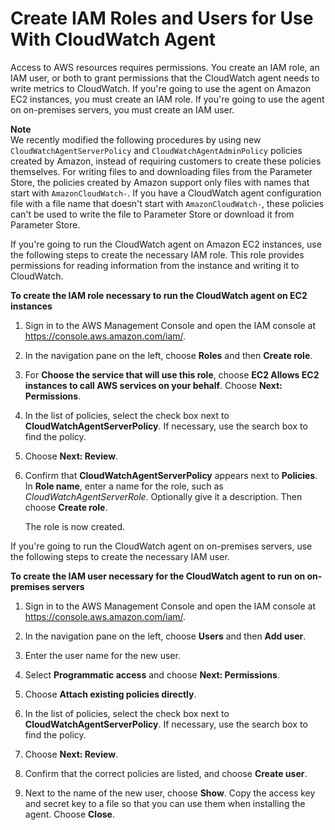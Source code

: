 # Create IAM Roles and Users for Use With CloudWatch Agent<a name="create-iam-roles-for-cloudwatch-agent-commandline"></a>

Access to AWS resources requires permissions\. You create an IAM role, an IAM user, or both to grant permissions that the CloudWatch agent needs to write metrics to CloudWatch\. If you're going to use the agent on Amazon EC2 instances, you must create an IAM role\. If you're going to use the agent on on\-premises servers, you must create an IAM user\.

**Note**  
We recently modified the following procedures by using new `CloudWatchAgentServerPolicy` and `CloudWatchAgentAdminPolicy` policies created by Amazon, instead of requiring customers to create these policies themselves\. For writing files to and downloading files from the Parameter Store, the policies created by Amazon support only files with names that start with `AmazonCloudWatch-`\. If you have a CloudWatch agent configuration file with a file name that doesn't start with `AmazonCloudWatch-`, these policies can't be used to write the file to Parameter Store or download it from Parameter Store\.

If you're going to run the CloudWatch agent on Amazon EC2 instances, use the following steps to create the necessary IAM role\. This role provides permissions for reading information from the instance and writing it to CloudWatch\.

**To create the IAM role necessary to run the CloudWatch agent on EC2 instances**

1. Sign in to the AWS Management Console and open the IAM console at [https://console\.aws\.amazon\.com/iam/](https://console.aws.amazon.com/iam/)\.

1. In the navigation pane on the left, choose **Roles** and then **Create role**\. 

1. For **Choose the service that will use this role**, choose ****EC2** Allows EC2 instances to call AWS services on your behalf**\. Choose **Next: Permissions**\.

1. In the list of policies, select the check box next to **CloudWatchAgentServerPolicy**\. If necessary, use the search box to find the policy\. 

1. Choose **Next: Review**\.

1. Confirm that **CloudWatchAgentServerPolicy** appears next to **Policies**\. In **Role name**, enter a name for the role, such as *CloudWatchAgentServerRole*\. Optionally give it a description\. Then choose **Create role**\.

   The role is now created\.

If you're going to run the CloudWatch agent on on\-premises servers, use the following steps to create the necessary IAM user\. 

**To create the IAM user necessary for the CloudWatch agent to run on on\-premises servers**

1. Sign in to the AWS Management Console and open the IAM console at [https://console\.aws\.amazon\.com/iam/](https://console.aws.amazon.com/iam/)\.

1. In the navigation pane on the left, choose **Users** and then **Add user**\. 

1. Enter the user name for the new user\.

1. Select **Programmatic access** and choose **Next: Permissions**\.

1. Choose **Attach existing policies directly**\.

1. In the list of policies, select the check box next to **CloudWatchAgentServerPolicy**\. If necessary, use the search box to find the policy\.

1. Choose **Next: Review**\.

1. Confirm that the correct policies are listed, and choose **Create user**\.

1. Next to the name of the new user, choose **Show**\. Copy the access key and secret key to a file so that you can use them when installing the agent\. Choose **Close**\. 